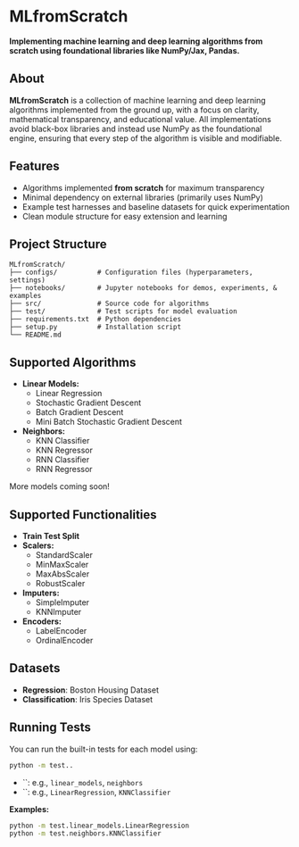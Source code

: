 # MLfromScratch

**Implementing machine learning and deep learning algorithms from scratch using foundational libraries like NumPy/Jax, Pandas.**

## About

**MLfromScratch** is a collection of machine learning and deep learning algorithms implemented from the ground up, with a focus on clarity, mathematical transparency, and educational value. All implementations avoid black-box libraries and instead use NumPy as the foundational engine, ensuring that every step of the algorithm is visible and modifiable.

## Features

- Algorithms implemented **from scratch** for maximum transparency
- Minimal dependency on external libraries (primarily uses NumPy)
- Example test harnesses and baseline datasets for quick experimentation
- Clean module structure for easy extension and learning

## Project Structure

```
MLfromScratch/
├── configs/          # Configuration files (hyperparameters, settings)
├── notebooks/        # Jupyter notebooks for demos, experiments, & examples
├── src/              # Source code for algorithms
├── test/             # Test scripts for model evaluation
├── requirements.txt  # Python dependencies
├── setup.py          # Installation script
└── README.md
```

## Supported Algorithms

- **Linear Models:** 
  - Linear Regression
  - Stochastic Gradient Descent
  - Batch Gradient Descent
  - Mini Batch Stochastic Gradient Descent
- **Neighbors:**
  - KNN Classifier
  - KNN Regressor
  - RNN Classifier
  - RNN Regressor

More models coming soon!

## Supported Functionalities
- **Train Test Split** 
- **Scalers:** 
  - StandardScaler
  - MinMaxScaler
  - MaxAbsScaler
  - RobustScaler
- **Imputers:**
  - SimpleImputer
  - KNNImputer
- **Encoders:**
  - LabelEncoder
  - OrdinalEncoder

## Datasets

- **Regression**: Boston Housing Dataset
- **Classification**: Iris Species Dataset

## Running Tests

You can run the built-in tests for each model using:

```bash
python -m test..
```

- ``: e.g., `linear_models`, `neighbors`
- ``: e.g., `LinearRegression`, `KNNClassifier`

**Examples:**
```bash
python -m test.linear_models.LinearRegression
python -m test.neighbors.KNNClassifier
```